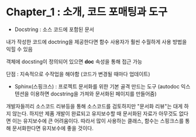 # Chapter_1 : 소개, 코드 포매팅과 도구


- Docstring : 소스 코드에 포함된 문서

내가 작성한 코드에 doctring을 제공한다면 함수 사용자가 훨씬 수월하게 사용 방법을 익힐 수 있음

객체에 docsting이 정의되어 있으면 __doc__ 속성을 통해 접근 가능

단점 : 지속적으로 수작업을 해야함 (코드가 변경될 때마다 업데이트)


- Sphinx(스핑크스) : 프로젝트 문서화를 위한 기본 골격 만드는 도구 (autodoc 익스텐션을 이용하면 docstring을 가져와 문서화된 페이지를 만들어줌)

개발자들끼리 소스코드 리뷰등을 통해 소스코드를 검토하지만 "문서화 리뷰"는 대게 하지 않는다.
하지만 제품 개발이 완료되고 유지보수할 때 문서화된 자료가 아무것도 없다면 이는 유지보수에 큰 어려움이다.
따라서 많이 사용하는 클래스, 함수는 스핑크스를 통해 문서화한다면 유지보수에 좋을 것이다.
